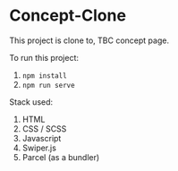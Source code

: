 # Concept-Clone

This project is clone to, TBC concept page.

To run this project:

1. `npm install`
2. `npm run serve`

Stack used:

1. HTML
2. CSS / SCSS
3. Javascript
4. Swiper.js
5. Parcel (as a bundler)

